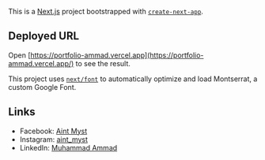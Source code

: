 This is a [Next.js](https://nextjs.org/) project bootstrapped with [`create-next-app`](https://github.com/vercel/next.js/tree/canary/packages/create-next-app).

## Deployed URL

Open [https://portfolio-ammad.vercel.app](https://portfolio-ammad.vercel.app/) to see the result.


This project uses [`next/font`](https://nextjs.org/docs/basic-features/font-optimization) to automatically optimize and load Montserrat, a custom Google Font.

## Links

- Facebook: [Aint Myst](https://www.facebook.com/aint.myst/)
- Instagram:  [aint_myst](https://www.instagram.com/aint_myst/)
- LinkedIn: [Muhammad Ammad](https://www.linkedin.com/in/muhammad-ammad-8193b724a/)